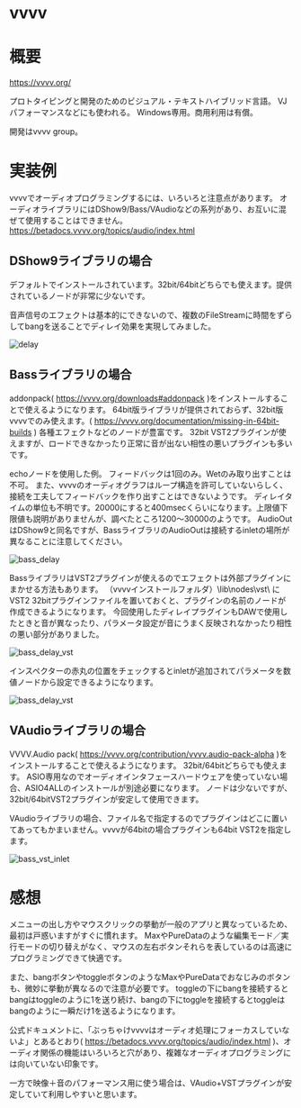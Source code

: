 vvvv
===

# 概要

https://vvvv.org/

プロトタイピングと開発のためのビジュアル・テキストハイブリッド言語。
VJパフォーマンスなどにも使われる。
Windows専用。商用利用は有償。

開発はvvvv group。


# 実装例

vvvvでオーディオプログラミングするには、いろいろと注意点があります。
オーディオライブラリにはDShow9/Bass/VAudioなどの系列があり、お互いに混ぜて使用することはできません。
https://betadocs.vvvv.org/topics/audio/index.html

## DShow9ライブラリの場合

デフォルトでインストールされています。32bit/64bitどちらでも使えます。提供されているノードが非常に少ないです。

音声信号のエフェクトは基本的にできないので、複数のFileStreamに時間をずらしてbangを送ることでディレイ効果を実現してみました。

![delay](images/dshow9_delay.png)


## Bassライブラリの場合

addonpack( https://vvvv.org/downloads#addonpack )をインストールすることで使えるようになります。
64bit版ライブラリが提供されておらず、32bit版vvvvでのみ使えます。( https://vvvv.org/documentation/missing-in-64bit-builds )
各種エフェクトなどのノードが豊富です。
32bit VST2プラグインが使えますが、ロードできなかったり正常に音が出ない相性の悪いプラグインも多いです。

echoノードを使用した例。
フィードバックは1回のみ。Wetのみ取り出すことは不可。
また、vvvvのオーディオグラフはループ構造を許可していないらしく、接続を工夫してフィードバックを作り出すことはできないようです。
ディレイタイムの単位も不明です。20000にすると400msecくらいになります。上限値下限値も説明がありませんが、調べたところ1200～30000のようです。
AudioOutはDShow9と同名ですが、BassライブラリのAudioOutは接続するinletの場所が異なることに注意してください。

![bass_delay](images/bass_delay.png)

BassライブラリはVST2プラグインが使えるのでエフェクトは外部プラグインにまかせる方法もあります。
（vvvvインストールフォルダ）\lib\nodes\vst\ にVST2 32bitプラグインファイルを置いておくと、プラグインの名前のノードが作成できるようになります。
今回使用したディレイプラグインもDAWで使用したときと音が異なったり、パラメータ設定が音にうまく反映されなかったり相性の悪い部分がありました。

![bass_delay_vst](images/bass_delay_vst.png)

インスペクターの赤丸の位置をチェックするとinletが追加されてパラメータを数値ノードから設定できるようになります。

![bass_delay_vst](images/bass_delay_vst.png)


## VAudioライブラリの場合

VVVV.Audio pack( https://vvvv.org/contribution/vvvv.audio-pack-alpha )をインストールすることで使えるようになります。
32bit/64bitどちらでも使えます。
ASIO専用なのでオーディオインタフェースハードウェアを使っていない場合、ASIO4ALLのインストールが別途必要になります。
ノードは少ないですが、32bit/64bitVST2プラグインが安定して使用できます。

VAudioライブラリの場合、ファイル名で指定するのでプラグインはどこに置いてあってもかまいません。vvvvが64bitの場合プラグインも64bit VST2を指定します。

![bass_vst_inlet](images/bass_vst_inlet.png)


# 感想

メニューの出し方やマウスクリックの挙動が一般のアプリと異なっているため、最初は戸惑いますがすぐに慣れます。
MaxやPureDataのような編集モード／実行モードの切り替えがなく、マウスの左右ボタンそれらを表しているのは高速にプログラミングできて快適です。

また、bangボタンやtoggleボタンのようなMaxやPureDataでおなじみのボタンも、微妙に挙動が異なるので注意が必要です。
toggleの下にbangを接続するとbangはtoggleのように1を送り続け、bangの下にtoggleを接続するとtoggleはbangのように一瞬だけ1を送るようになります。

公式ドキュメントに、「ぶっちゃけvvvvはオーディオ処理にフォーカスしていないよ」とあるとおり( https://betadocs.vvvv.org/topics/audio/index.html )、オーディオ関係の機能はいろいろと穴があり、複雑なオーディオプログラミングには向いていない印象です。

一方で映像＋音のパフォーマンス用に使う場合は、VAudio+VSTプラグインが安定していて利用しやすいと思います。

